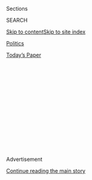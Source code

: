 <div id="app">

<div>

<div>

<div>

<div class="NYTAppHideMasthead css-1q2w90k e1suatyy0">

<div class="section css-ui9rw0 e1suatyy2">

<div class="css-eph4ug er09x8g0">

<div class="css-6n7j50">

</div>

<span class="css-1dv1kvn">Sections</span>

<div class="css-10488qs">

<span class="css-1dv1kvn">SEARCH</span>

</div>

[Skip to content](#site-content)[Skip to site
index](#site-index)

</div>

<div id="masthead-section-label" class="css-1wr3we4 eaxe0e00">

[Politics](https://www.nytimes.com/section/politics)

</div>

<div class="css-10698na e1huz5gh0">

</div>

</div>

<div id="masthead-bar-one" class="section hasLinks css-15hmgas e1csuq9d3">

<div class="css-uqyvli e1csuq9d0">

</div>

<div class="css-1uqjmks e1csuq9d1">

</div>

<div class="css-9e9ivx">

[](https://myaccount.nytimes.com/auth/login?response_type=cookie&client_id=vi)

</div>

<div class="css-1bvtpon e1csuq9d2">

[Today’s
Paper](https://www.nytimes.com/section/todayspaper)

</div>

</div>

</div>

</div>

<div data-aria-hidden="false">

<div id="site-content" data-role="main">

<div>

<div class="css-1aor85t" style="opacity:0.000000001;z-index:-1;visibility:hidden">

<div class="css-1hqnpie">

<div class="css-epjblv">

<span class="css-17xtcya">[Politics](/section/politics)</span><span class="css-x15j1o">|</span><span class="css-fwqvlz">Trump
Awards Presidential Medal of Freedom to Arthur Laffer, Tax-Cut
Guru</span>

</div>

<div class="css-k008qs">

<div class="css-1iwv8en">

<span class="css-18z7m18"></span>

<div>

</div>

</div>

<span class="css-1n6z4y">https://nyti.ms/2MXfAhG</span>

<div class="css-1705lsu">

<div class="css-4xjgmj">

<div class="css-4skfbu" data-role="toolbar" data-aria-label="Social Media Share buttons, Save button, and Comments Panel with current comment count" data-testid="share-tools">

  - 
  - 
  - 
  - 
    
    <div class="css-6n7j50">
    
    </div>

  - 

</div>

</div>

</div>

</div>

</div>

</div>

<div id="NYT_TOP_BANNER_REGION" class="css-13pd83m">

</div>

<div id="top-wrapper" class="css-1sy8kpn">

<div id="top-slug" class="css-l9onyx">

Advertisement

</div>

[Continue reading the main
story](#after-top)

<div class="ad top-wrapper" style="text-align:center;height:100%;display:block;min-height:250px">

<div id="top" class="place-ad" data-position="top" data-size-key="top">

</div>

</div>

<div id="after-top">

</div>

</div>

<div id="sponsor-wrapper" class="css-1hyfx7x">

<div id="sponsor-slug" class="css-19vbshk">

Supported by

</div>

[Continue reading the main
story](#after-sponsor)

<div id="sponsor" class="ad sponsor-wrapper" style="text-align:center;height:100%;display:block">

</div>

<div id="after-sponsor">

</div>

</div>

<div class="css-1vkm6nb ehdk2mb0">

# Trump Awards Presidential Medal of Freedom to Arthur Laffer, Tax-Cut Guru

</div>

<div class="css-79elbk" data-testid="photoviewer-wrapper">

<div class="css-z3e15g" data-testid="photoviewer-wrapper-hidden">

</div>

<div class="css-1a48zt4 ehw59r15" data-testid="photoviewer-children">

![<span class="css-16f3y1r e13ogyst0" data-aria-hidden="true">President
Trump awarded the Presidential Medal of Freedom to the economist Arthur
Laffer on Wednesday at the White
House.</span><span class="css-cnj6d5 e1z0qqy90" itemprop="copyrightHolder"><span class="css-1ly73wi e1tej78p0">Credit...</span><span><span>Tom
Brenner for The New York
Times</span></span></span>](https://static01.nyt.com/images/2019/06/19/us/politics/19dc-medal/merlin_156696726_01ceaf7e-8ae1-4f32-98ab-5d1742d63a12-articleLarge.jpg?quality=75&auto=webp&disable=upscale)

</div>

</div>

<div class="css-xt80pu e12qa4dv0">

<div class="css-18e8msd">

<div class="css-vp77d3 epjyd6m0">

<div class="css-1baulvz">

By [<span class="css-1baulvz last-byline" itemprop="name">Jim
Tankersley</span>](https://www.nytimes.com/by/jim-tankersley)

</div>

</div>

  - June 19,
    2019

  - 
    
    <div class="css-4xjgmj">
    
    <div class="css-d8bdto" data-role="toolbar" data-aria-label="Social Media Share buttons, Save button, and Comments Panel with current comment count" data-testid="share-tools">
    
      - 
      - 
      - 
      - 
        
        <div class="css-6n7j50">
        
        </div>
    
      - 
    
    </div>
    
    </div>

</div>

</div>

<div class="section meteredContent css-1r7ky0e" name="articleBody" itemprop="articleBody">

<div class="css-1fanzo5 StoryBodyCompanionColumn">

<div class="css-53u6y8">

WASHINGTON — President Trump bestowed the nation’s highest civilian
honor on the conservative economist Arthur Laffer on Wednesday, praising
him for policies that he said brought “greater opportunity for all
Americans.”

Mr. Laffer is the father of so-called supply-side economics, and is the
namesake of a famed theory — the Laffer Curve — which posits that
reducing certain tax rates can actually increase government tax revenues
by accelerating economic growth. He helped write Mr. Trump’s campaign
tax plan and has advised the president on economic policy. He is also
the mentor of Larry Kudlow, the director of the White House National
Economic Council.

Mr. Laffer’s relentless and sunny advocacy of tax cuts, deregulation and
free trade have influenced decades of Republican policy proposals, most
famously under President Ronald Reagan in the 1980s. Democrats have
criticized him for repeatedly promising that tax cuts would deliver
growth and revenues that did not appear, such as [damaging state tax
cuts in
Kansas](https://www.npr.org/2017/10/25/560040131/as-trump-proposes-tax-cuts-kansas-deals-with-aftermath-of-experiment)
that produced a large shortfall in the state budget and prompted the
Republican-controlled Legislature to ultimately reverse them.

In a ceremony in the Oval Office, with Mr. Laffer’s six children in
attendance, Mr. Trump said, “I’ve heard and studied the Laffer Curve for
many years.” He called the theory, which Mr. Laffer famously [sketched
on a cocktail
napkin](https://www.nytimes.com/2017/10/13/us/politics/arthur-laffer-napkin-tax-curve.html)
in the 1970s for Donald H. Rumsfeld and Dick Cheney, then Republican
policy hands, “a very important thing you did, Art.”

</div>

</div>

<div class="css-1fanzo5 StoryBodyCompanionColumn">

<div class="css-53u6y8">

“Few people in history have revolutionized economic theory like Arthur
Laffer,” Mr. Trump said.

“Academics called his theory insanity, totally wacky and completely off
the wall,” he said. “With optimism, confidence and exceptional
intellect, Art would go on to prove them all wrong on a number of
occasions.”

Mr. Trump also took the occasion to praise the performance of the United
States economy, including unexpectedly strong growth figures for the
first quarter of this year, which economists expect to slow in the
quarters to come. “Our economy has never, ever been stronger than it is
today,” he said.

Mr. Laffer is an author of a fawning book about Mr. Trump’s economic
policies,
“[Trumponomics](https://www.amazon.com/Trumponomics-Inside-America-Revive-Economy/dp/1250193710).”
That book was written with Stephen Moore, another Trump adviser and
Laffer disciple, whom Mr. Trump said he would nominate to the Federal
Reserve board this year but who [withdrew from
contention](https://www.nytimes.com/2019/05/02/business/stephen-moore-fed.html)
after Republican senators raised objections.

Mr. Laffer, Mr. Moore and Mr. Kudlow pushed Mr. Trump early in his 2016
presidential run to propose large tax cuts, for individuals and
corporations, saying they would fuel a sharp acceleration in economic
growth, to above 4 or 5 percent a year.

Mr. Trump did usher through a giant $1.5 trillion package of cuts in
2017, which helped spur about 3 percent economic growth in 2018. But the
cuts did not generate more federal tax revenues and have instead
contributed to a [widening budget
deficit](https://www.nytimes.com/2019/01/11/business/trump-tax-cuts-revenue.html)
that is on pace [to top $1
trillion](https://www.nytimes.com/2019/01/08/us/politics/budget-deficit-trillion.html)
this year.

</div>

</div>

<div class="css-1fanzo5 StoryBodyCompanionColumn">

<div class="css-53u6y8">

Mr. Laffer’s award ceremony was attended by several of his longtime
allies in the decades-long push for tax cuts at all levels of
government, including Mr. Moore; a former presidential candidate, Steve
Forbes; and Mr. Kudlow, who championed to Mr. Trump the idea of awarding
Mr. Laffer the medal. When Mr. Trump praised supply-side economic
policies, Mr. Kudlow let out a low “yee-haw.”

Accepting the award, Mr. Laffer praised a wide range of economists and
politicians who advocated tax cuts, including Mr. Cheney; the economist
Milton Friedman; former Representative Jack Kemp; Presidents Reagan and
John F. Kennedy; and Margaret Thatcher, the former prime minister of
Britain — along with Mr. Trump.

He also praised his family.

“And all I can say is wow,” Mr. Laffer said.

</div>

</div>

</div>

<div>

</div>

<div>

</div>

<div>

</div>

<div>

<div id="bottom-wrapper" class="css-1ede5it">

<div id="bottom-slug" class="css-l9onyx">

Advertisement

</div>

[Continue reading the main
story](#after-bottom)

<div id="bottom" class="ad bottom-wrapper" style="text-align:center;height:100%;display:block;min-height:90px">

</div>

<div id="after-bottom">

</div>

</div>

</div>

</div>

</div>

## Site Index

<div>

</div>

## Site Information Navigation

  - [© <span>2020</span> <span>The New York Times
    Company</span>](https://help.nytimes.com/hc/en-us/articles/115014792127-Copyright-notice)

<!-- end list -->

  - [NYTCo](https://www.nytco.com/)
  - [Contact
    Us](https://help.nytimes.com/hc/en-us/articles/115015385887-Contact-Us)
  - [Work with us](https://www.nytco.com/careers/)
  - [Advertise](https://nytmediakit.com/)
  - [T Brand Studio](http://www.tbrandstudio.com/)
  - [Your Ad
    Choices](https://www.nytimes.com/privacy/cookie-policy#how-do-i-manage-trackers)
  - [Privacy](https://www.nytimes.com/privacy)
  - [Terms of
    Service](https://help.nytimes.com/hc/en-us/articles/115014893428-Terms-of-service)
  - [Terms of
    Sale](https://help.nytimes.com/hc/en-us/articles/115014893968-Terms-of-sale)
  - [Site
    Map](https://spiderbites.nytimes.com)
  - [Help](https://help.nytimes.com/hc/en-us)
  - [Subscriptions](https://www.nytimes.com/subscription?campaignId=37WXW)

</div>

</div>

</div>

</div>
